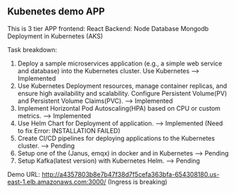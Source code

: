 ## Kubenetes demo APP
This is 3 tier APP
frontend: React
Backend: Node
Database Mongodb
Deployment in Kubernetes (AKS)

Task breakdown:
1. Deploy a sample microservices application (e.g., a simple web service and database) into the
Kubernetes cluster. Use Kubernetes --> Implemented
2. Use Kubernetes Deployment resources, manage container replicas, and ensure
high availability and scalability. Configure Persistent Volume(PV) and Persistent Volume
Claims(PVC). --> Implemented
3. Implement Horizontal Pod Autoscaling(HPA) based on CPU or custom metrics. -->  Implemented
4. Use Helm Chart for Deployment of application. --> Implemented (Need to fix Error: INSTALLATION FAILED)
5. Create CI/CD pipelines for deploying applications to the Kubernetes cluster. --> Pending
6. Setup one of the (Janus, emqx) in docker and in Kubernetes --> Pending
7. Setup Kafka(latest version) with Kubernetes Helm. --> Pending

Demo URL: http://a4357803b8e7b47f38d7f5cefa363bfa-654308180.us-east-1.elb.amazonaws.com:3000/
(Ingress is breaking)
